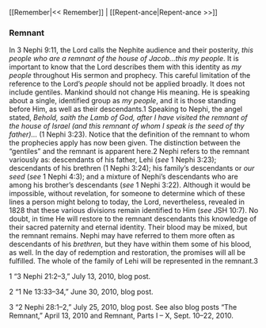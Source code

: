 [[Remember|<< Remember]]  |  [[Repent-ance|Repent-ance >>]]

### Remnant
In 3 Nephi 9:11, the Lord calls the Nephite audience and their posterity, *this people who are a remnant of the house of Jacob…this my people*. It is important to know that the Lord describes them with this identity as *my people* throughout His sermon and prophecy. This careful limitation of the reference to the Lord’s *people* should not be applied broadly. It does not include gentiles. Mankind should not change His meaning. He is speaking about a single, identified group as *my people*, and it is those standing before Him, as well as their descendants.1 Speaking to Nephi, the angel stated, *Behold, saith the Lamb of God, after I have visited the remnant of the house of Israel (and this remnant of whom I speak is the seed of thy father)…* (1 Nephi 3:23). Notice that the definition of the remnant to whom the prophecies apply has now been given. The distinction between the “gentiles” and the remnant is apparent here.2 Nephi refers to the remnant variously as: descendants of his father, Lehi (*see* 1 Nephi 3:23); descendants of his brethren (1 Nephi 3:24); his family’s descendants or *our seed* (*see* 1 Nephi 4:3); and a mixture of Nephi’s descendants who are among his brother’s descendants (*see* 1 Nephi 3:22). Although it would be impossible, without revelation, for someone to determine which of these lines a person might belong to today, the Lord, nevertheless, revealed in 1828 that these various divisions remain identified to Him (*see* JSH 10:7). No doubt, in time He will restore to the remnant descendants this knowledge of their sacred paternity and eternal identity. Their blood may be mixed, but the remnant remains. Nephi may have referred to them more often as descendants of his *brethren*, but they have within them some of his blood, as well. In the day of redemption and restoration, the promises will all be fulfilled. The whole of the family of Lehi will be represented in the remnant.3



1 “3 Nephi 21:2–3,” July 13, 2010, blog post.


2 “1 Ne 13:33–34,” June 30, 2010, blog post.


3 “2 Nephi 28:1–2,” July 25, 2010, blog post. See also blog posts “The Remnant,” April 13, 2010 and Remnant, Parts I – X, Sept. 10–22, 2010.